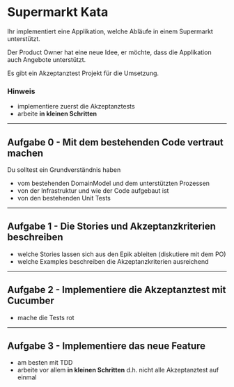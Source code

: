 # Supermarkt Kata

Ihr implementiert eine Applikation, welche Abläufe in einem Supermarkt unterstützt.

Der Product Owner hat eine neue Idee, er möchte, dass die Applikation auch Angebote unterstützt.

Es gibt ein Akzeptanztest Projekt für die Umsetzung.

### Hinweis

* implementiere zuerst die Akzeptanztests
* arbeite **in kleinen Schritten**

---

## Aufgabe 0 - Mit dem bestehenden Code vertraut machen
Du solltest ein Grundverständnis haben 
* vom bestehenden DomainModel und dem unterstützten Prozessen
* von der Infrastruktur und wie der Code aufgebaut ist
* von den bestehenden Unit Tests

---

## Aufgabe 1 - Die Stories und Akzeptanzkriterien beschreiben
* welche Stories lassen sich aus den Epik ableiten (diskutiere mit dem PO)
* welche Examples beschreiben die Akzeptanzkriterien ausreichend

---

## Aufgabe 2 - Implementiere die Akzeptanztest mit Cucumber
* mache die Tests rot

---
## Aufgabe 3 - Implementiere das neue Feature
* am besten mit TDD
* arbeite vor allem **in kleinen Schritten** d.h. nicht alle Akzeptanztest auf einmal
